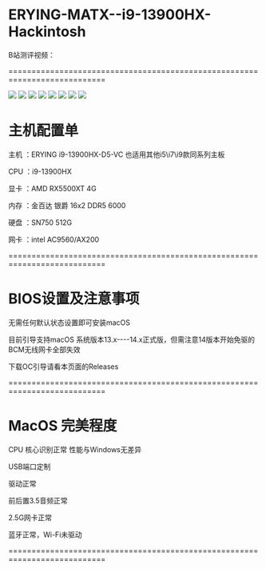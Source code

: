# ERYING-MATX--i9-13900HX-Hackintosh

B站测评视频：

===========================================================================

![](https://github.com/Xmingbai/ERYING-MATX--i9-13900HX-Hackintosh/blob/main/00.png)
![](https://github.com/Xmingbai/ERYING-MATX--i9-13900HX-Hackintosh/blob/main/0.png)
![](https://github.com/Xmingbai/ERYING-MATX--i9-13900HX-Hackintosh/blob/main/2.png)
![](https://github.com/Xmingbai/ERYING-MATX--i9-13900HX-Hackintosh/blob/main/3.png)
![](https://github.com/Xmingbai/ERYING-MATX--i9-13900HX-Hackintosh/blob/main/4.png)
![](https://github.com/Xmingbai/ERYING-MATX--i9-13900HX-Hackintosh/blob/main/5.png)
![](https://github.com/Xmingbai/ERYING-MATX--i9-13900HX-Hackintosh/blob/main/6.png)
![](https://github.com/Xmingbai/ERYING-MATX--i9-13900HX-Hackintosh/blob/main/7.png)



# 主机配置单
主机 ：ERYING i9-13900HX-D5-VC 也适用其他i5\i7\i9款同系列主板

CPU ：i9-13900HX

显卡 ：AMD RX5500XT 4G

内存 ：金百达 银爵 16x2 DDR5 6000

硬盘 ：SN750 512G

网卡 ：intel AC9560/AX200

===========================================================================

# BIOS设置及注意事项

无需任何默认状态设置即可安装macOS

目前引导支持macOS 系统版本13.x----14.x正式版，但需注意14版本开始免驱的BCM无线网卡全部失效

下载OC引导请看本页面的Releases

===========================================================================

# MacOS 完美程度

CPU 核心识别正常  性能与Windows无差异

USB端口定制

驱动正常

前后置3.5音频正常

2.5G网卡正常

蓝牙正常，Wi-Fi未驱动

===========================================================================



